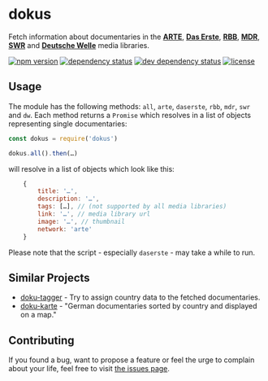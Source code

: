 # dokus

Fetch information about documentaries in the **[ARTE](http://www.arte.tv/guide/de/plus7/?country=DE)**, **[Das Erste](http://mediathek.daserste.de/)**, **[RBB](http://mediathek.rbb-online.de/tv)**, **[MDR](http://www.mdr.de/mediathek/)**, **[SWR](http://swrmediathek.de)** and **[Deutsche Welle](http://www.dw.com/de/media-center/alle-inhalte/s-100814)** media libraries.

[![npm version](https://img.shields.io/npm/v/dokus.svg)](https://www.npmjs.com/package/dokus)
[![dependency status](https://img.shields.io/david/juliuste/dokus.svg)](https://david-dm.org/juliuste/dokus)
[![dev dependency status](https://img.shields.io/david/dev/juliuste/dokus.svg)](https://david-dm.org/juliuste/dokus#info=devDependencies)
[![license](https://img.shields.io/github/license/juliuste/dokus.svg?style=flat)](LICENSE)

## Usage

The module has the following methods: `all`, `arte`, `daserste`, `rbb`, `mdr`, `swr` and `dw`. Each method returns a `Promise` which resolves in a list of objects representing single documentaries:

```javascript
const dokus = require('dokus')

dokus.all().then(…)
```
will resolve in a list of objects which look like this:
```javascript
	{
		title: '…',
		description: '…',
		tags: […], // (not supported by all media libraries)
		link: '…', // media library url
		image: '…', // thumbnail
		network: 'arte'
	}
```

Please note that the script - especially `daserste` - may take a while to run.

## Similar Projects

- [doku-tagger](https://github.com/juliuste/doku-tagger/) - Try to assign country data to the fetched documentaries.
- [doku-karte](https://github.com/juliuste/doku-karte/) - "German documentaries sorted by country and displayed on a map."

## Contributing

If you found a bug, want to propose a feature or feel the urge to complain about your life, feel free to visit [the issues page](https://github.com/juliuste/dokus/issues).